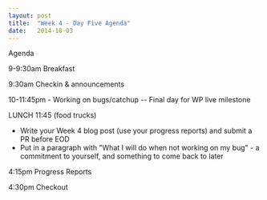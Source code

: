 ```yaml
---
layout: post
title:  "Week 4 - Day Five Agenda"
date:   2014-10-03
---
```



Agenda

9-9:30am Breakfast

9:30am Checkin & announcements

10-11:45pm - Working on bugs/catchup -- Final day for WP live milestone

LUNCH 11:45 (food trucks)

* Write your Week 4 blog post (use your progress reports) and submit a PR before EOD
* Put in a paragraph with "What I will do when not working on my bug" - a commitment to yourself, and something to come back to later

4:15pm Progress Reports

4:30pm Checkout